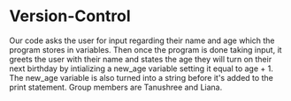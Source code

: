 # Version-Control
Our code asks the user for input regarding their name and age which the program stores in variables. Then once the program is done taking input, it greets the user with their name and states the  age they will turn on their next birthday by intializing a new_age variable setting it equal to age + 1. The new_age variable is also turned into a string before it's added to the print statement. Group members are Tanushree and Liana.
